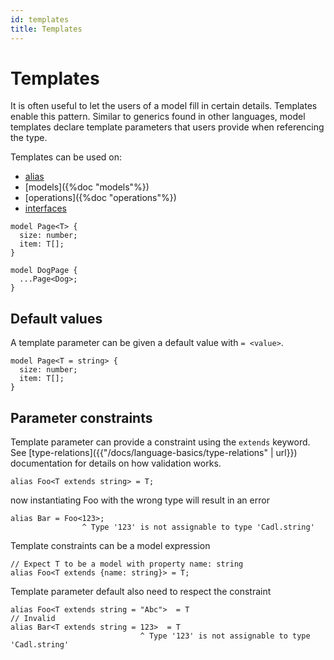 ```yaml
---
id: templates
title: Templates
---
```


# Templates

It is often useful to let the users of a model fill in certain details. Templates enable this pattern. Similar to generics found in other languages, model templates declare template parameters that users provide when referencing the type.

Templates can be used on:

- [alias]()
- [models]({%doc "models"%})
- [operations]({%doc "operations"%})
- [interfaces]()

```cadl
model Page<T> {
  size: number;
  item: T[];
}

model DogPage {
  ...Page<Dog>;
}
```

## Default values

A template parameter can be given a default value with `= <value>`.

```cadl
model Page<T = string> {
  size: number;
  item: T[];
}
```

## Parameter constraints

Template parameter can provide a constraint using the `extends` keyword. See [type-relations]({{"/docs/language-basics/type-relations" | url}}) documentation for details on how validation works.

```cadl
alias Foo<T extends string> = T;
```

now instantiating Foo with the wrong type will result in an error

```cadl
alias Bar = Foo<123>;
                ^ Type '123' is not assignable to type 'Cadl.string'
```

Template constraints can be a model expression

```cadl
// Expect T to be a model with property name: string
alias Foo<T extends {name: string}> = T;
```

Template parameter default also need to respect the constraint

```cadl
alias Foo<T extends string = "Abc">  = T
// Invalid
alias Bar<T extends string = 123>  = T
                             ^ Type '123' is not assignable to type 'Cadl.string'
```
